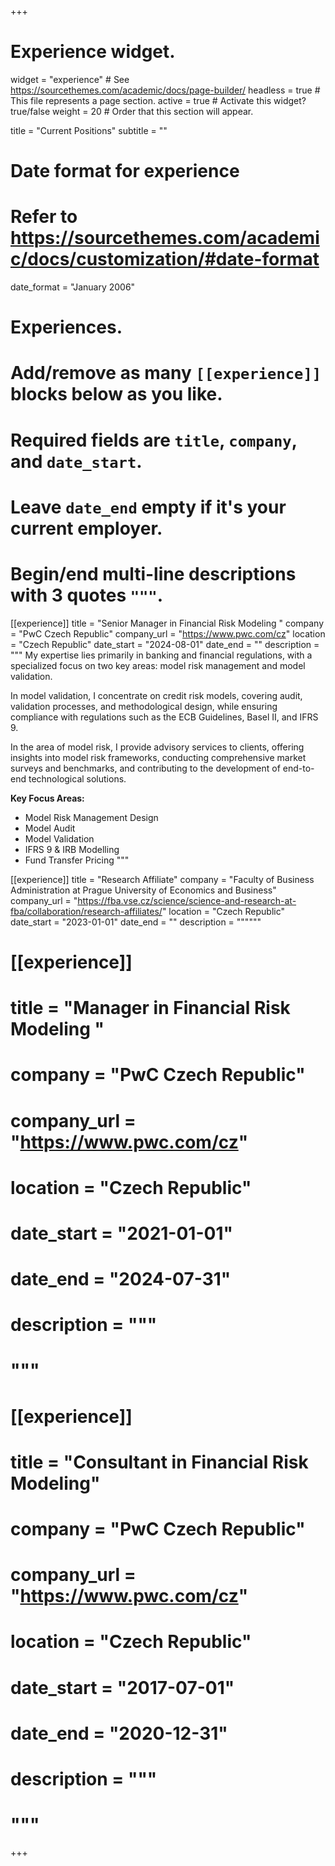 +++
# Experience widget.
widget = "experience"  # See https://sourcethemes.com/academic/docs/page-builder/
headless = true  # This file represents a page section.
active = true  # Activate this widget? true/false
weight = 20  # Order that this section will appear.

title = "Current Positions"
subtitle = ""

# Date format for experience
#   Refer to https://sourcethemes.com/academic/docs/customization/#date-format
date_format = "January 2006"

# Experiences.
#   Add/remove as many `[[experience]]` blocks below as you like.
#   Required fields are `title`, `company`, and `date_start`.
#   Leave `date_end` empty if it's your current employer.
#   Begin/end multi-line descriptions with 3 quotes `"""`.
[[experience]]
  title = "Senior Manager in Financial Risk Modeling "
  company = "PwC Czech Republic"
  company_url = "https://www.pwc.com/cz"
  location = "Czech Republic"
  date_start = "2024-08-01"
  date_end = ""
  description = """
My expertise lies primarily in banking and financial regulations, with a specialized focus on two key areas: model risk management and model validation.

In model validation, I concentrate on credit risk models, covering audit, validation processes, and methodological design, while ensuring compliance with regulations such as the ECB Guidelines, Basel II, and IFRS 9.

In the area of model risk, I provide advisory services to clients, offering insights into model risk frameworks, conducting comprehensive market surveys and benchmarks, and contributing to the development of end-to-end technological solutions.

**Key Focus Areas:**
  
* Model Risk Management Design  
* Model Audit  
* Model Validation  
* IFRS 9 & IRB Modelling  
* Fund Transfer Pricing
  """

[[experience]]
  title = "Research Affiliate"
  company = "Faculty of Business Administration at Prague University of Economics and Business"
  company_url = "https://fba.vse.cz/science/science-and-research-at-fba/collaboration/research-affiliates/"
  location = "Czech Republic"
  date_start = "2023-01-01"
  date_end = ""
  description = """"""

# [[experience]]
#   title = "Manager in Financial Risk Modeling "
#   company = "PwC Czech Republic"
#   company_url = "https://www.pwc.com/cz"
#   location = "Czech Republic"
#   date_start = "2021-01-01"
#   date_end = "2024-07-31"
#   description = """
#   """

# [[experience]]
#   title = "Consultant in Financial Risk Modeling"
#   company = "PwC Czech Republic"
#   company_url = "https://www.pwc.com/cz"
#   location = "Czech Republic"
#   date_start = "2017-07-01"
#   date_end = "2020-12-31"
#   description = """
#   """

  


+++
